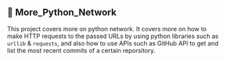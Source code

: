 ## :satellite: More_Python_Network

This project covers more on python network. It covers more on how to make HTTP requests to the passed URLs by using python libraries such as `urllib` & `requests`, and also how to use APIs such as GitHub API to get and list the most recent commits of a certain reporsitory.

